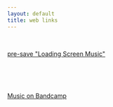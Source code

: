 ```yaml
---
layout: default
title: web links
---
```



<br>
<div class="web-links">

<a class="web-link-item" href="https://distrokid.com/hyperfollow/coppermindandstsilva/loading-screen-music?utm_campaign=website&utm_medium=Email+&utm_source=SendGrid">pre-save "Loading Screen Music"</a>

<br>
<br>
<br>

<a class="web-link-item" href="https://stsilva.bandcamp.com/">Music on Bandcamp</a>

</div>
